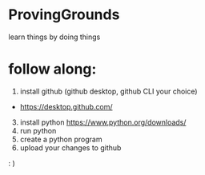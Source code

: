 # ProvingGrounds
learn things by doing things

# follow along:

1. install github (github desktop, github CLI your choice)
  - https://desktop.github.com/
3. install python https://www.python.org/downloads/
4. run python
5. create a python program
6. upload your changes to github

: ) 
